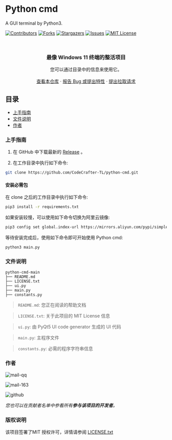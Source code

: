 <!-- Best_README_template -->

# Python cmd

A GUI terminal by Python3.

[![Contributors][contributors-shield]][contributors-url]
[![Forks][forks-shield]][forks-url]
[![Stargazers][stars-shield]][stars-url]
[![Issues][issues-shield]][issues-url]
[![MIT License][license-shield]][license-url]

<br />

<p align="center">
  <h3 align="center">最像 Windows 11 终端的整活项目</h3>
  <p align="center">
    您可以通过目录中的信息来使用它。
    <br />
    <br />
    <a href="https://github.com/codecrafter-tl/python-cmd">查看本仓库</a>
    ·
    <a href="https://github.com/codecrafter-tl/python-cmd/issues">报告 Bug 或提出特性</a>
    ·
    <a href="https://github.com/codecrafter-tl/python-cmd/pulls">提出拉取请求</a>
  </p>

</p>

## 目录

- [上手指南](#上手指南)
- [文件说明](#文件说明)
- [作者](#作者)

### 上手指南
1. 在 GitHub 中下载最新的 [Release](https://github.com/CodeCrafter-TL/python-cmd/releases) 。

2. 在工作目录中执行如下命令:
```bash
git clone https://github.com/CodeCrafter-TL/python-cmd.git
```
#### 安装必需包
在 clone 之后的工作目录中执行如下命令:
```bash
pip3 install -r requirements.txt
```
如果安装较慢，可以使用如下命令切换为阿里云镜像:
```bash
pip3 config set global.index-url https://mirrors.aliyun.com/pypi/simple
```
等待安装完成后，使用如下命令即可开始使用 Python cmd:
```bash
python3 main.py
```

### 文件说明

```
python-cmd-main
├── README.md
├── LICENSE.txt
├── ui.py
├── main.py
├── constants.py
```
> `README.md`: 您正在阅读的帮助文档

> `LICENSE.txt`: 关于此项目的 MIT License 信息

> `ui.py`: 由 PyQt5 UI code generator 生成的 UI 代码

> `main.py`: 主程序文件

> `constants.py`: 必需的程序字符串信息

### 作者

![mail-qq](https://img.shields.io/badge/email_qq-1825456084@qq.com-aqua)

![mail-163](https://img.shields.io/badge/email_163-CodeCrafterTL@163.com-red)

![github](https://img.shields.io/badge/GitHub-CodeCrafterTL-green?logo=github)

*您也可以在贡献者名单中参看所有**参与该项目的开发者**。*

### 版权说明

该项目签署了MIT 授权许可，详情请参阅 [LICENSE.txt](https://github.com/codecrafter-tl/python-cmd//LICENSE.txt)

[project-path]:codecrafter-tl/python-cmd
[contributors-shield]: https://img.shields.io/github/contributors/codecrafter-tl/python-cmd.svg?style=square
[contributors-url]: https://github.com/codecrafter-tl/python-cmd/graphs/contributors
[forks-shield]: https://img.shields.io/github/forks/codecrafter-tl/python-cmd.svg?style=square
[forks-url]: https://github.com/codecrafter-tl/python-cmd/network/members
[stars-shield]: https://img.shields.io/github/stars/codecrafter-tl/python-cmd.svg?style=square
[stars-url]: https://github.com/codecrafter-tl/python-cmd/stargazers
[issues-shield]: https://img.shields.io/github/issues/codecrafter-tl/python-cmd.svg?style=square
[issues-url]: https://img.shields.io/github/issues/codecrafter-tl/python-cmd.svg
[license-shield]: https://img.shields.io/github/license/codecrafter-tl/python-cmd.svg?style=square
[license-url]: https://github.com/codecrafter-tl/python-cmd/blob/master/LICENSE.txt
